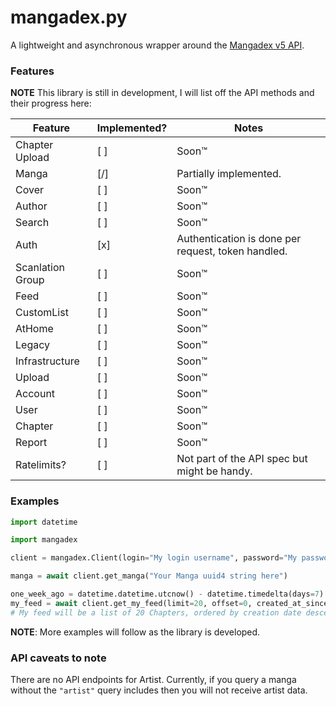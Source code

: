# mangadex.py

A lightweight and asynchronous wrapper around the [Mangadex v5 API](https://api.mangadex.org/docs.html).

### Features
**NOTE** This library is still in development, I will list off the API methods and their progress here:

| Feature          | Implemented? | Notes                                              |
| ---------------- | ------------ | -------------------------------------------------- |
| Chapter Upload   | [ ]          | Soon:tm:                                           |
| Manga            | [/]          | Partially implemented.                             |
| Cover            | [ ]          | Soon:tm:                                           |
| Author           | [ ]          | Soon:tm:                                           |
| Search           | [ ]          | Soon:tm:                                           |
| Auth             | [x]          | Authentication is done per request, token handled. |
| Scanlation Group | [ ]          | Soon:tm:                                           |
| Feed             | [ ]          | Soon:tm:                                           |
| CustomList       | [ ]          | Soon:tm:                                           |
| AtHome           | [ ]          | Soon:tm:                                           |
| Legacy           | [ ]          | Soon:tm:                                           |
| Infrastructure   | [ ]          | Soon:tm:                                           |
| Upload           | [ ]          | Soon:tm:                                           |
| Account          | [ ]          | Soon:tm:                                           |
| User             | [ ]          | Soon:tm:                                           |
| Chapter          | [ ]          | Soon:tm:                                           |
| Report           | [ ]          | Soon:tm:                                           |
| Ratelimits?      | [ ]          | Not part of the API spec but might be handy.       |


### Examples

```py
import datetime

import mangadex

client = mangadex.Client(login="My login username", password="My password")  # sadly we can only use these to generate the necessary token.

manga = await client.get_manga("Your Manga uuid4 string here")

one_week_ago = datetime.datetime.utcnow() - datetime.timedelta(days=7)
my_feed = await client.get_my_feed(limit=20, offset=0, created_at_since=one_week_ago, order={"createdAt": "desc"})
# My feed will be a list of 20 Chapters, ordered by creation date descending
```

**NOTE**: More examples will follow as the library is developed.

### API caveats to note

There are no API endpoints for Artist. Currently, if you query a manga without the `"artist"` query includes then you will not receive artist data.
